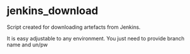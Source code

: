 # jenkins_download

Script created for downloading artefacts from Jenkins.

It is easy adjustable to any environment. You just need to provide branch name and un/pw
